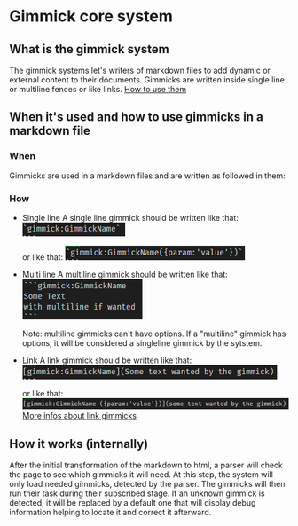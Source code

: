 # Gimmick core system

## What is the gimmick system

The gimmick systems let's writers of markdown files to add dynamic or external content to their documents. Gimmicks are written inside single line or multiline fences or like links. [How to use them](#HowToUseThem)

## When it's used and how to use gimmicks in a markdown file

### When

Gimmicks are used in a markdown files and are written as followed in them:

### How

* Single line
    A single line gimmick should be written like that:
    ![singleLineNoParams](img/singleLineNoParams.png)

    or like that:
    ![singleLineWithParams](img/singleLineWithParams.png)

* Multi line
    A multiline gimmick should be written like that:
    ![multiline](img/multiline.png)

    Note: multiline gimmicks can't have options. If a "multiline" gimmick has options, it will be considered a singleline gimmick by the sytstem.

* Link
    A link gimmick should be written like that:
    ![linkNoParams](img/linkNoParams.png)

    or like that:
    ![linkWithParams](img/linkWithParams.png)
    [More infos about link gimmicks](http://dynalon.github.io/mdwiki/#!gimmicks.md)

## How it works (internally)

After the initial transformation of the markdown to html, a parser will check the page to see which gimmicks it will need. At this step, the system will only load needed gimmicks, detected by the parser. The gimmicks will then run their task during their subscribed stage. If an unknown gimmick is detected, it will be replaced by a default one that will display debug information helping to locate it and correct it afterward.